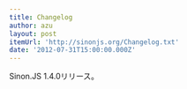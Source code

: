 ```yaml
---
title: Changelog
author: azu
layout: post
itemUrl: 'http://sinonjs.org/Changelog.txt'
date: '2012-07-31T15:00:00.000Z'
---
```

Sinon.JS 1.4.0リリース。


